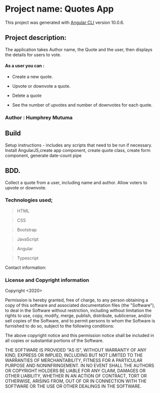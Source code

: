 # Project name: Quotes App

This project was generated with [Angular CLI](https://github.com/angular/angular-cli) version 10.0.6.

## Project description:

The application takes Author name, the Quote and the user, then displays the details for users to vote. 
#### As a user you can :

- Create a new quote.

- Upvote or downvote a quote.

- Delete a quote

- See the number of upvotes and number of downvotes for each quote.

### Author : Humphrey Mutuma

## Build
Setup instructions - includes any scripts that need to be run if necessary. Install AngularJS,create app component, create quote class, create form component, generate date-count pipe 

## BDD. 

Collect a quote from a user, including name and author. Allow voters to upvote or downvote.

### Technologies used;
> HTML

> CSS

>Bootstrap

>JavaScript

> Angular

> Typescript

Contact information:

### License and Copyright information

Copyright <2020>

Permission is hereby granted, free of charge, to any person obtaining a copy of this software and associated documentation files (the "Software"), to deal in the Software without restriction, including without limitation the rights to use, copy, modify, merge, publish, distribute, sublicense, and/or sell copies of the Software, and to permit persons to whom the Software is furnished to do so, subject to the following conditions:

The above copyright notice and this permission notice shall be included in all copies or substantial portions of the Software.

THE SOFTWARE IS PROVIDED "AS IS", WITHOUT WARRANTY OF ANY KIND, EXPRESS OR IMPLIED, INCLUDING BUT NOT LIMITED TO THE WARRANTIES OF MERCHANTABILITY, FITNESS FOR A PARTICULAR PURPOSE AND NONINFRINGEMENT. IN NO EVENT SHALL THE AUTHORS OR COPYRIGHT HOLDERS BE LIABLE FOR ANY CLAIM, DAMAGES OR OTHER LIABILITY, WHETHER IN AN ACTION OF CONTRACT, TORT OR OTHERWISE, ARISING FROM, OUT OF OR IN CONNECTION WITH THE SOFTWARE OR THE USE OR OTHER DEALINGS IN THE SOFTWARE.
